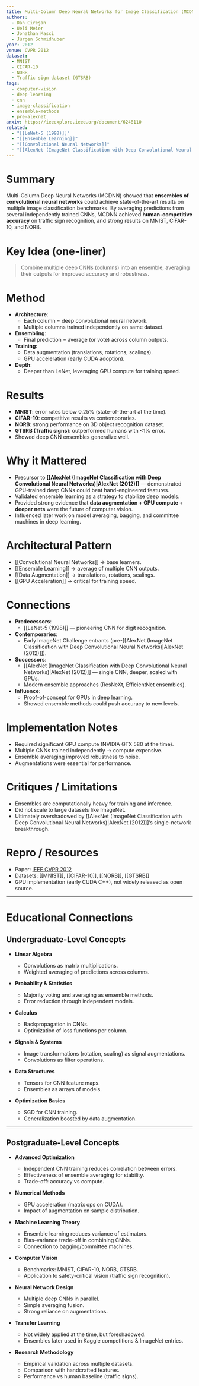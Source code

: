 ```yaml
---
title: Multi-Column Deep Neural Networks for Image Classification (MCDNN)
authors:
  - Dan Cireşan
  - Ueli Meier
  - Jonathan Masci
  - Jürgen Schmidhuber
year: 2012
venue: CVPR 2012
dataset:
  - MNIST
  - CIFAR-10
  - NORB
  - Traffic sign dataset (GTSRB)
tags:
  - computer-vision
  - deep-learning
  - cnn
  - image-classification
  - ensemble-methods
  - pre-alexnet
arxiv: https://ieeexplore.ieee.org/document/6248110
related:
  - "[[LeNet-5 (1998)]]"
  - "[[Ensemble Learning]]"
  - "[[Convolutional Neural Networks]]"
  - "[[AlexNet (ImageNet Classification with Deep Convolutional Neural Networks)|AlexNet (2012)]]"
---
```


# Summary
Multi-Column Deep Neural Networks (MCDNN) showed that **ensembles of convolutional neural networks** could achieve state-of-the-art results on multiple image classification benchmarks. By averaging predictions from several independently trained CNNs, MCDNN achieved **human-competitive accuracy** on traffic sign recognition, and strong results on MNIST, CIFAR-10, and NORB.

# Key Idea (one-liner)
> Combine multiple deep CNNs (columns) into an ensemble, averaging their outputs for improved accuracy and robustness.

# Method
- **Architecture**:
  - Each column = deep convolutional neural network.
  - Multiple columns trained independently on same dataset.
- **Ensembling**:
  - Final prediction = average (or vote) across column outputs.
- **Training**:
  - Data augmentation (translations, rotations, scalings).
  - GPU acceleration (early CUDA adoption).
- **Depth**:
  - Deeper than LeNet, leveraging GPU compute for training speed.

# Results
- **MNIST**: error rates below 0.25% (state-of-the-art at the time).
- **CIFAR-10**: competitive results vs contemporaries.
- **NORB**: strong performance on 3D object recognition dataset.
- **GTSRB (Traffic signs)**: outperformed humans with <1% error.
- Showed deep CNN ensembles generalize well.

# Why it Mattered
- Precursor to **[[AlexNet (ImageNet Classification with Deep Convolutional Neural Networks)|AlexNet (2012)]]** — demonstrated GPU-trained deep CNNs could beat hand-engineered features.
- Validated ensemble learning as a strategy to stabilize deep models.
- Provided strong evidence that **data augmentation + GPU compute + deeper nets** were the future of computer vision.
- Influenced later work on model averaging, bagging, and committee machines in deep learning.

# Architectural Pattern
- [[Convolutional Neural Networks]] → base learners.
- [[Ensemble Learning]] → average of multiple CNN outputs.
- [[Data Augmentation]] → translations, rotations, scalings.
- [[GPU Acceleration]] → critical for training speed.

# Connections
- **Predecessors**:
  - [[LeNet-5 (1998)]] — pioneering CNN for digit recognition.
- **Contemporaries**:
  - Early ImageNet Challenge entrants (pre-[[AlexNet (ImageNet Classification with Deep Convolutional Neural Networks)|AlexNet (2012)]]).
- **Successors**:
  - [[AlexNet (ImageNet Classification with Deep Convolutional Neural Networks)|AlexNet (2012)]] — single CNN, deeper, scaled with GPUs.
  - Modern ensemble approaches (ResNeXt, EfficientNet ensembles).
- **Influence**:
  - Proof-of-concept for GPUs in deep learning.
  - Showed ensemble methods could push accuracy to new levels.

# Implementation Notes
- Required significant GPU compute (NVIDIA GTX 580 at the time).
- Multiple CNNs trained independently → compute expensive.
- Ensemble averaging improved robustness to noise.
- Augmentations were essential for performance.

# Critiques / Limitations
- Ensembles are computationally heavy for training and inference.
- Did not scale to large datasets like ImageNet.
- Ultimately overshadowed by [[AlexNet (ImageNet Classification with Deep Convolutional Neural Networks)|AlexNet (2012)]]’s single-network breakthrough.

# Repro / Resources
- Paper: [IEEE CVPR 2012](https://ieeexplore.ieee.org/document/6248110)
- Datasets: [[MNIST]], [[CIFAR-10]], [[NORB]], [[GTSRB]]
- GPU implementation (early CUDA C++), not widely released as open source.

---

# Educational Connections

## Undergraduate-Level Concepts
- **Linear Algebra**
  - Convolutions as matrix multiplications.
  - Weighted averaging of predictions across columns.

- **Probability & Statistics**
  - Majority voting and averaging as ensemble methods.
  - Error reduction through independent models.

- **Calculus**
  - Backpropagation in CNNs.
  - Optimization of loss functions per column.

- **Signals & Systems**
  - Image transformations (rotation, scaling) as signal augmentations.
  - Convolutions as filter operations.

- **Data Structures**
  - Tensors for CNN feature maps.
  - Ensembles as arrays of models.

- **Optimization Basics**
  - SGD for CNN training.
  - Generalization boosted by data augmentation.

---

## Postgraduate-Level Concepts
- **Advanced Optimization**
  - Independent CNN training reduces correlation between errors.
  - Effectiveness of ensemble averaging for stability.
  - Trade-off: accuracy vs compute.

- **Numerical Methods**
  - GPU acceleration (matrix ops on CUDA).
  - Impact of augmentation on sample distribution.

- **Machine Learning Theory**
  - Ensemble learning reduces variance of estimators.
  - Bias–variance trade-off in combining CNNs.
  - Connection to bagging/committee machines.

- **Computer Vision**
  - Benchmarks: MNIST, CIFAR-10, NORB, GTSRB.
  - Application to safety-critical vision (traffic sign recognition).

- **Neural Network Design**
  - Multiple deep CNNs in parallel.
  - Simple averaging fusion.
  - Strong reliance on augmentations.

- **Transfer Learning**
  - Not widely applied at the time, but foreshadowed.
  - Ensembles later used in Kaggle competitions & ImageNet entries.

- **Research Methodology**
  - Empirical validation across multiple datasets.
  - Comparison with handcrafted features.
  - Performance vs human baseline (traffic signs).
